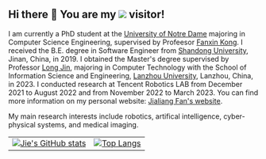 ## Hi there 👋 You are my ![](https://komarev.com/ghpvc/?username=JFan1997&label=PROFILE+VIEWS) visitor!


 I am currently a PhD student at the [University of Notre Dame](https://www.nd.edu/) majoring in Computer Science Engineering, supervised by Profeesor [Fanxin Kong](https://sites.google.com/site/fanxink). I received the B.E. degree in Software Engineer from [Shandong University](https://www.en.sdu.edu.cn/), Jinan, China, in 2019. I obtained the Master's degree supervised by Professor [Long Jin](https://scholar.google.com/citations?user=zt5LfSeWy9gC&hl=zh-CN), majoring in Computer Technology with the School of Information Science and Engineering, [Lanzhou University](https://en.lzu.edu.cn/), Lanzhou, China, in 2023. I conducted research at Tencent Robotics LAB from December 2021 to August 2022 and from November 2022 to March 2023. You can find more information on my personal website: [Jialiang Fan's website]([jfan1997.github.io](https://jfan1997.github.io/)).

 
 My main research interests include robotics, artifical intelligence, cyber-physical systems, and medical imaging.



<table>
  <tr>
    <!-- GitHub Stats Card -->
    <td>
      <a href="https://github.com/anuraghazra/github-readme-stats">
        <img src="https://github-readme-stats.vercel.app/api?username=JFan1997" alt="Jie's GitHub stats">
      </a>
    </td>
    <!-- Top Languages Card -->
    <td>
      <a href="https://github.com/anuraghazra/github-readme-stats">
        <img src="https://github-readme-stats.vercel.app/api/top-langs/?username=JFan1997&layout=compact&theme=tokyonight" alt="Top Langs">
      </a>
    </td>
  </tr>
</table>

